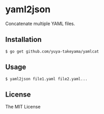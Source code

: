 # yaml2json

Concatenate multiple YAML files.

## Installation

```
$ go get github.com/yuya-takeyama/yamlcat
```

## Usage

```
$ yaml2json file1.yaml file2.yaml...
```

## License

The MIT License
